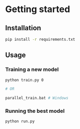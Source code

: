 # Getting started

## Installation

```bash
pip install -r requirements.txt
```

## Usage

### Training a new model

```bash
python train.py 0

# OR

parallel_train.bat # Windows
```

### Running the best model

```bash
python run.py
```